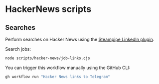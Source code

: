 # HackerNews scripts

## Searches

Perform searches on Hacker News using the [Steampipe LinkedIn plugin](https://hub.steampipe.io/plugins/turbot/hackernews).

Search jobs:

```sh
node scripts/hacker-news/job-links.cjs
```

You can trigger this workflow manually using the GitHub CLI:

```sh
gh workflow run "Hacker News links to Telegram"
```
